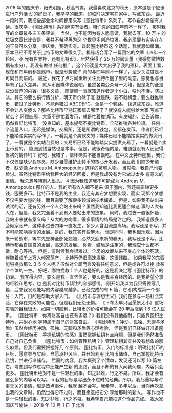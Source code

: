 2018 年的国庆节，阳光明媚，秋高气爽。我最喜欢北京的秋天，原本这是个应该进行户外活
动的好日子，我早早的起床。却临时决定宅在家中，写点东西。
最近一段时间，我把全部业余时间都用来写《囤比特币》系列了。
写作自然希望有人读。很庆幸，《囤比特币》系列确实有读者。咱们真的跟四年前不一样了，
那时我写的文章最多三五条评论。
当然，也不能因为有人愿意读，我就去写，10 万 + 的垃圾文章比比皆是，我并不希望再为这
个世界多创造垃圾。我必须要有实实在在的干货可以分享。很庆幸，我确实有。谈起囤比特币这
个话题，我就思如泉涌。
原本已经不写关于比特币的文章很久了。机缘巧合写了一篇回忆的文章《四年一个轮回，不
光有世界杯，还有比特币》，居然获得了 25 万的阅读量（我感觉微博数据有水分）。我没有做过
任何推广，这个阅读量大大出乎了我的预料。表面上看，现在和四年前都是熊市，但是形势或许
真的与四年前不一样了，至少关注度是不可同日而语的。
最近，我花了点时间重新关注比特币圈子里的动态，感觉也与当年有了巨大差异。
就从币圈媒体说起吧，虽然各类公众号一大堆，但是发的全是些没营养的内容。很多文章，
随便瞟一眼就知道作者是个小白，啥也不懂，瞎扯淡。其它的要么搞行情分析，明天币价除了涨
就是跌，要不就横盘；要么就推销币，错过了比特币，不能再错过 ABCDEFG，全是一个套路。
读这些东西，难道不会让人变傻么？那些比特币早期玩家都去哪里了？就没有人能够给大家
写点干货么？
环顾四周，大家不是忙着发币，就是忙着推销币。有良知的，会告诉你，仍然看好比特币。
没良知的，基本提都不提比特币，全部推销各种垃圾。
任何一个流量入口，无论是媒体，交易所，还是所谓的钱包，全都在发币。
作者们已经不能踏踏实实的写作了，一看就是个卖软文的；媒体已经不能踏踏实实的做资讯
了，一看就是个卖站台费的；交易所已经不能踏踏实实提供交易了，一看就是个卖上币费的。
能圈到钱当然也是本事。但是，我很奇怪的是，难道就没有人还记得当初的情怀吗？
好吧，我错了，情怀确实不能当饭吃。
在中文比特币圈里，我们不仅仅是缺少程序员，缺少自愿维护比特币的核心开发者，而且我
们缺少布道者，缺少像 Andreas M. Antonopoulos 这样的灵魂人物。
当然啦，我自己也要检讨。虽然比特币带给我巨大的经济回报，但是我却没有为它做过太多
有意义的事情。
我总想等待别人出头。
4
因为我知道我不可能成为 Andreas M. Antonopoulos 那样的人。我的所有收入都不是来
源于圈内，我还需要赚更多钱，囤更多币。比特币不是我的主业，我还有其它梦想要实现，而实
现那个梦想不仅需要大量的钱，而且需要了解很多领域的技术储备。
但是，如果我不站出来试试的话，还有另外一个人会站出来吗？虽然我知道比我更适合做这
事的人大有人在，但是，我又完全看不到有人要站出来的迹象。
同时，我过去一直很怀疑，我站出来就有意义吗？从大的方向看，很多事情的结局是注定的。
我知道很多人会倾家荡产，这种事过去四年一直发生，多少人含泪流血离场。我写还是不写，并
不可能影响事情的发展。是的，我其实有些麻木。
但是同时，我也很乐观，因为来一轮熊市，等牛鬼蛇神全部死翘翘，必然又迎来新的春天。
我写还是不写，比特币都会自顾自的发展，高速的发展。
你看，结局是注定的，我理应什么都不做，耐心等待。
但是，有时候我会很难过。全局的发展从来不关心个体的死活，伴随着成千上万人倾家荡产，
比特币仍旧高速发展，这很残酷。
如果我写的东西能够挽救那么 3-5 个人呢？虽然对全局而言没有任何意义，但是或许可以挽
救某个个体的一生。
好吧，哪怕挽救 1 个人也是好的，这是我决定写《囤比特币》的初衷。
我写得内容，要么是我一直坚信的，要么是我亲身经历的。是我希望分享的经验和思考，也
是我对比特币倾注的全部感情。
刚开始我以为我只需要写几篇，后来我发现能写的内容越来越多。已经完成的有 6 篇，它
们构成第一个部分：入门，目的是帮助大家入门。
《比特币与理想主义》我们在参与一场社会实验，它存在失败的可能性，但是我们无怨无悔。
《下车太早只因愿景太小》这场实验的目标很大，如果一切顺利，比特币的价格可能会在
20 年后涨到 1.6 亿人民币。
《囤比特币：你离财富自由还有多远？》我们没有其他能耐，只能靠囤积比特币，并耐心地
等待属于自己的财富自由。
《囤比特币：冲动、孤独、无聊与矛盾》虽然会经历冲动、孤独、无聊和矛盾等心理考验，
但是我们已经做好准备囤币。
《囤比特币：手握私钥的快感》虽然掌握私钥有点麻烦，但是我们仍然准备自己对自己负责。
《囤比特币：如何管理私钥？》管理私钥其实并没有想象的那么麻烦，但我们需要把握好几
个原则。
囤比特币，入门的标准是：明确比特币的目标，愿意参与实验，自愿承担风险，并开始利用
比特币储值，自己掌握比特币私钥，并进行冷储存。
后面的内容，我大概列了个清单，发现还可以写 10 篇左右。考虑到写作过程中还能产生新
的思路，而且不断的有人问我问题，内容只会更多。
囤比特币绝对不是一件轻松的事。知之非难，行之不易。所以，我才会有这么多的内容可以写。
5
我的目标是写出永不过时的经典。所以，我尽量写与时事无关的事情，越是热点事件，我就
越不会写。我希望，多年以后，当你再次拿出我的文章时，仍然觉得它不过时，而且愿意把它分
享给那时的新人。
写作也不是一件轻松的事。知之非难，行之不易。我希望自己能把这个作品完成。
祝大家国庆节愉快！
2018 年 10 月 1 日
于北京